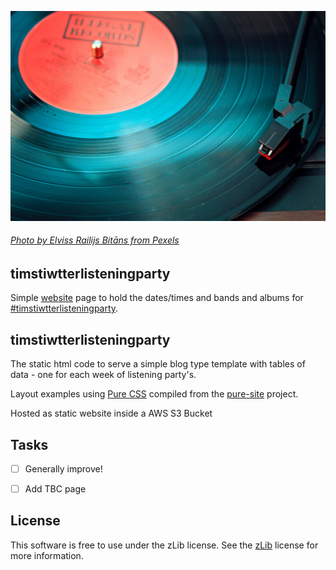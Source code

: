 ![header](img/black-vinyl.jpg)

###### [Photo by Elviss Railijs Bitāns from Pexels](https://www.pexels.com/photo/black-vinyl-record-playing-on-turntable-1389429/)


## timstiwtterlisteningparty

Simple [website] page to hold the dates/times and bands and albums for [#timstiwtterlisteningparty].

[website]: http://www.timstwitterlisteningparty.com
[#timstiwtterlisteningparty]: https://twitter.com/hashtag/timstwitterlisteningparty?src=hash


## timstiwtterlisteningparty

The static html code to serve a simple blog type template with tables of data - one for each week of listening party's.

Layout examples using [Pure CSS][pure] compiled from the [pure-site][] project.

[pure]: http://purecss.io/
[pure-site]: https://github.com/pure-css/pure-site

Hosted as static website inside a AWS S3 Bucket

## Tasks

- [ ] Generally improve!
- [ ] Add TBC page


License
-------

This software is free to use under the zLib license.
See the [zLib][] license for more information.

[zLib]: http://www.zlib.net/zlib_license.html
